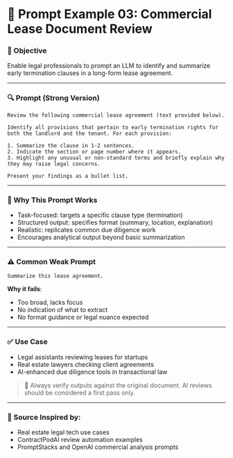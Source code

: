 # 📄 Prompt Example 03: Commercial Lease Document Review

### 🎯 Objective

Enable legal professionals to prompt an LLM to identify and summarize early termination clauses in a long-form lease agreement.

---

### 🔍 Prompt (Strong Version)

```
Review the following commercial lease agreement (text provided below).

Identify all provisions that pertain to early termination rights for both the landlord and the tenant. For each provision:

1. Summarize the clause in 1-2 sentences.
2. Indicate the section or page number where it appears.
3. Highlight any unusual or non-standard terms and briefly explain why they may raise legal concerns.

Present your findings as a bullet list.
```

---

### 📝 Why This Prompt Works

* Task-focused: targets a specific clause type (termination)
* Structured output: specifies format (summary, location, explanation)
* Realistic: replicates common due diligence work
* Encourages analytical output beyond basic summarization

---

### ⚠️ Common Weak Prompt

```
Summarize this lease agreement.
```

**Why it fails**:

* Too broad, lacks focus
* No indication of what to extract
* No format guidance or legal nuance expected

---

### ✅ Use Case

* Legal assistants reviewing leases for startups
* Real estate lawyers checking client agreements
* AI-enhanced due diligence tools in transactional law

> 📎 Always verify outputs against the original document. AI reviews should be considered a first pass only.

---

### 🧠 Source Inspired by:

* Real estate legal tech use cases
* ContractPodAI review automation examples
* PromptStacks and OpenAI commercial analysis prompts
